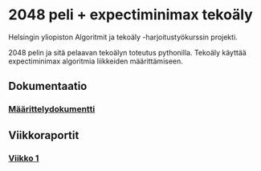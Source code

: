 # 2048 peli + expectiminimax tekoäly 

Helsingin yliopiston Algoritmit ja tekoäly -harjoitustyökurssin projekti.

2048 pelin ja sitä pelaavan tekoälyn toteutus pythonilla. Tekoäly käyttää expectiminimax algoritmia liikkeiden määrittämiseen.

## Dokumentaatio

### [Määrittelydokumentti](https://github.com/Lepardi/Tiralabra/blob/main/Dokumentaatio/maarittelydokumentti.md)

## Viikkoraportit

### [Viikko 1](https://github.com/Lepardi/Tiralabra/blob/main/Dokumentaatio/Viikkoraportit/viikko1.md)
